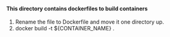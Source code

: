 #### This directory contains dockerfiles to build containers

1. Rename the file to Dockerfile and move it one directory up.
2. docker build -t ${CONTAINER_NAME} .
